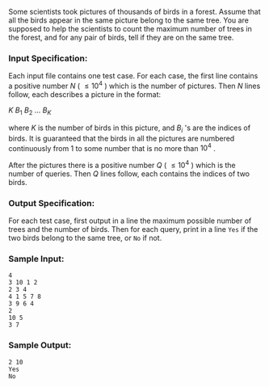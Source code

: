 <!-- Title
Birds in Forest (25)
-->
Some scientists took pictures of thousands of birds in a forest. Assume that
all the birds appear in the same picture belong to the same tree. You are
supposed to help the scientists to count the maximum number of trees in the
forest, and for any pair of birds, tell if they are on the same tree.

### Input Specification:

Each input file contains one test case. For each case, the first line contains
a positive number $N$ ( $\le 10^4$ ) which is the number of pictures. Then $N$
lines follow, each describes a picture in the format:

$K$ $B_1$ $B_2$ ... $B_K$

where $K$ is the number of birds in this picture, and $B_i$ 's are the indices
of birds. It is guaranteed that the birds in all the pictures are numbered
continuously from 1 to some number that is no more than $10^4$ .

After the pictures there is a positive number $Q$ ( $\le 10^4$ ) which is the
number of queries. Then $Q$ lines follow, each contains the indices of two
birds.

### Output Specification:

For each test case, first output in a line the maximum possible number of
trees and the number of birds. Then for each query, print in a line `Yes` if
the two birds belong to the same tree, or `No` if not.

### Sample Input:

    
    
    4
    3 10 1 2
    2 3 4
    4 1 5 7 8
    3 9 6 4
    2
    10 5
    3 7

### Sample Output:

    
    
    2 10
    Yes
    No

